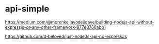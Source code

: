# api-simple
https://medium.com/@moronkejiayodejidave/building-nodejs-api-without-expressjs-or-any-other-framework-977e8768abb1

https://github.com/d-beloved/just-nodeJs-api-no-expressJs